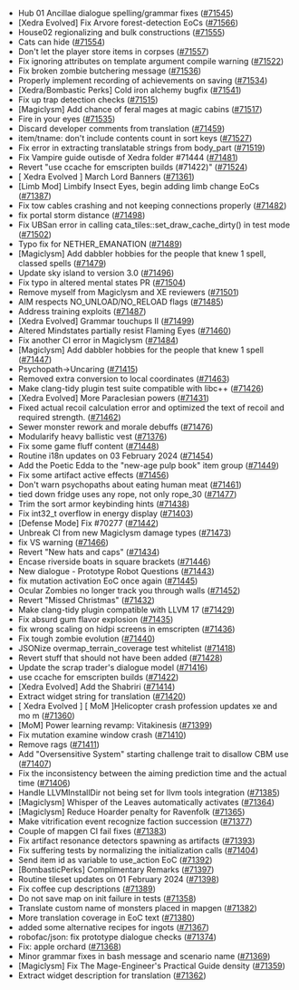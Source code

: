 * Hub 01 Ancillae dialogue spelling/grammar fixes ([#71545](https://github.com/CleverRaven/Cataclysm-DDA/pull/71545))
* [Xedra Evolved] Fix Arvore forest-detection EoCs ([#71566](https://github.com/CleverRaven/Cataclysm-DDA/pull/71566))
* House02 regionalizing and bulk constructions ([#71555](https://github.com/CleverRaven/Cataclysm-DDA/pull/71555))
* Cats can hide ([#71554](https://github.com/CleverRaven/Cataclysm-DDA/pull/71554))
* Don't let the player store items in corpses ([#71557](https://github.com/CleverRaven/Cataclysm-DDA/pull/71557))
* Fix ignoring attributes on template argument compile warning ([#71522](https://github.com/CleverRaven/Cataclysm-DDA/pull/71522))
* Fix broken zombie butchering message ([#71536](https://github.com/CleverRaven/Cataclysm-DDA/pull/71536))
* Properly implement recording of achievements on saving ([#71534](https://github.com/CleverRaven/Cataclysm-DDA/pull/71534))
* [Xedra/Bombastic Perks] Cold iron alchemy bugfix ([#71541](https://github.com/CleverRaven/Cataclysm-DDA/pull/71541))
* Fix up trap detection checks ([#71515](https://github.com/CleverRaven/Cataclysm-DDA/pull/71515))
* [Magiclysm] Add chance of feral mages at magic cabins ([#71517](https://github.com/CleverRaven/Cataclysm-DDA/pull/71517))
* Fire in your eyes ([#71535](https://github.com/CleverRaven/Cataclysm-DDA/pull/71535))
* Discard developer comments from translation ([#71459](https://github.com/CleverRaven/Cataclysm-DDA/pull/71459))
* item/tname: don't include contents count in sort keys ([#71527](https://github.com/CleverRaven/Cataclysm-DDA/pull/71527))
* Fix error in extracting translatable strings from body_part ([#71519](https://github.com/CleverRaven/Cataclysm-DDA/pull/71519))
* Fix Vampire guide outisde of Xedra folder #71444 ([#71481](https://github.com/CleverRaven/Cataclysm-DDA/pull/71481))
* Revert "use ccache for emscripten builds (#71422)" ([#71524](https://github.com/CleverRaven/Cataclysm-DDA/pull/71524))
* [ Xedra Evolved ] March Lord Banners ([#71361](https://github.com/CleverRaven/Cataclysm-DDA/pull/71361))
* [Limb Mod] Limbify Insect Eyes, begin adding limb change EoCs ([#71387](https://github.com/CleverRaven/Cataclysm-DDA/pull/71387))
* Fix tow cables crashing and not keeping connections properly ([#71482](https://github.com/CleverRaven/Cataclysm-DDA/pull/71482))
* fix portal storm distance ([#71498](https://github.com/CleverRaven/Cataclysm-DDA/pull/71498))
* Fix UBSan error in calling cata_tiles::set_draw_cache_dirty() in test mode ([#71502](https://github.com/CleverRaven/Cataclysm-DDA/pull/71502))
* Typo fix for NETHER_EMANATION ([#71489](https://github.com/CleverRaven/Cataclysm-DDA/pull/71489))
* [Magiclysm] Add dabbler hobbies for the people that knew 1 spell, classed spells ([#71479](https://github.com/CleverRaven/Cataclysm-DDA/pull/71479))
* Update sky island to version 3.0 ([#71496](https://github.com/CleverRaven/Cataclysm-DDA/pull/71496))
* Fix typo in altered mental states PR ([#71504](https://github.com/CleverRaven/Cataclysm-DDA/pull/71504))
* Remove myself from Magiclysm and XE reviewers ([#71501](https://github.com/CleverRaven/Cataclysm-DDA/pull/71501))
* AIM respects NO_UNLOAD/NO_RELOAD flags ([#71485](https://github.com/CleverRaven/Cataclysm-DDA/pull/71485))
* Address training exploits ([#71487](https://github.com/CleverRaven/Cataclysm-DDA/pull/71487))
* [Xedra Evolved] Grammar touchups II ([#71499](https://github.com/CleverRaven/Cataclysm-DDA/pull/71499))
* Altered Mindstates partially resist Flaming Eyes ([#71460](https://github.com/CleverRaven/Cataclysm-DDA/pull/71460))
* Fix another CI error in Magiclysm ([#71484](https://github.com/CleverRaven/Cataclysm-DDA/pull/71484))
* [Magiclysm] Add dabbler hobbies for the people that knew 1 spell ([#71447](https://github.com/CleverRaven/Cataclysm-DDA/pull/71447))
* Psychopath->Uncaring ([#71415](https://github.com/CleverRaven/Cataclysm-DDA/pull/71415))
* Removed extra conversion to local coordinates ([#71463](https://github.com/CleverRaven/Cataclysm-DDA/pull/71463))
* Make clang-tidy plugin test suite compatible with libc++ ([#71426](https://github.com/CleverRaven/Cataclysm-DDA/pull/71426))
* [Xedra Evolved] More Paraclesian powers ([#71431](https://github.com/CleverRaven/Cataclysm-DDA/pull/71431))
* Fixed actual recoil calculation error and optimized the text of recoil and required strength. ([#71462](https://github.com/CleverRaven/Cataclysm-DDA/pull/71462))
* Sewer monster rework and morale debuffs ([#71476](https://github.com/CleverRaven/Cataclysm-DDA/pull/71476))
* Modularify heavy ballistic vest ([#71376](https://github.com/CleverRaven/Cataclysm-DDA/pull/71376))
* Fix some game fluff content ([#71448](https://github.com/CleverRaven/Cataclysm-DDA/pull/71448))
* Routine i18n updates on 03 February 2024 ([#71454](https://github.com/CleverRaven/Cataclysm-DDA/pull/71454))
* Add the Poetic Edda to the "new-age pulp book" item group ([#71449](https://github.com/CleverRaven/Cataclysm-DDA/pull/71449))
* Fix some artifact active effects ([#71456](https://github.com/CleverRaven/Cataclysm-DDA/pull/71456))
* Don't warn psychopaths about eating human meat ([#71461](https://github.com/CleverRaven/Cataclysm-DDA/pull/71461))
* tied down fridge uses any rope, not only rope_30 ([#71477](https://github.com/CleverRaven/Cataclysm-DDA/pull/71477))
* Trim the sort armor keybinding hints ([#71438](https://github.com/CleverRaven/Cataclysm-DDA/pull/71438))
* Fix int32_t overflow in energy display ([#71403](https://github.com/CleverRaven/Cataclysm-DDA/pull/71403))
* [Defense Mode] Fix #70277 ([#71442](https://github.com/CleverRaven/Cataclysm-DDA/pull/71442))
* Unbreak CI from new Magiclysm damage types ([#71473](https://github.com/CleverRaven/Cataclysm-DDA/pull/71473))
* fix VS warning ([#71466](https://github.com/CleverRaven/Cataclysm-DDA/pull/71466))
* Revert "New hats and caps" ([#71434](https://github.com/CleverRaven/Cataclysm-DDA/pull/71434))
* Encase riverside boats in square brackets ([#71446](https://github.com/CleverRaven/Cataclysm-DDA/pull/71446))
* New dialogue - Prototype Robot Questions ([#71443](https://github.com/CleverRaven/Cataclysm-DDA/pull/71443))
* fix mutation activation EoC once again ([#71445](https://github.com/CleverRaven/Cataclysm-DDA/pull/71445))
* Ocular Zombies no longer track you through walls ([#71452](https://github.com/CleverRaven/Cataclysm-DDA/pull/71452))
* Revert "Missed Christmas" ([#71432](https://github.com/CleverRaven/Cataclysm-DDA/pull/71432))
* Make clang-tidy plugin compatible with LLVM 17 ([#71429](https://github.com/CleverRaven/Cataclysm-DDA/pull/71429))
* Fix absurd gum flavor explosion ([#71435](https://github.com/CleverRaven/Cataclysm-DDA/pull/71435))
* fix wrong scaling on hidpi screens in emscripten ([#71436](https://github.com/CleverRaven/Cataclysm-DDA/pull/71436))
* Fix tough zombie evolution ([#71440](https://github.com/CleverRaven/Cataclysm-DDA/pull/71440))
* JSONize overmap_terrain_coverage test whitelist ([#71418](https://github.com/CleverRaven/Cataclysm-DDA/pull/71418))
* Revert stuff that should not have been added ([#71428](https://github.com/CleverRaven/Cataclysm-DDA/pull/71428))
* Update the scrap trader's dialogue model ([#71416](https://github.com/CleverRaven/Cataclysm-DDA/pull/71416))
* use ccache for emscripten builds ([#71422](https://github.com/CleverRaven/Cataclysm-DDA/pull/71422))
* [Xedra Evolved] Add the Shabriri ([#71414](https://github.com/CleverRaven/Cataclysm-DDA/pull/71414))
* Extract widget string for translation ([#71420](https://github.com/CleverRaven/Cataclysm-DDA/pull/71420))
* [ Xedra Evolved ] [ MoM ]Helicopter crash profession updates xe and mo m ([#71360](https://github.com/CleverRaven/Cataclysm-DDA/pull/71360))
* [MoM] Power learning revamp: Vitakinesis ([#71399](https://github.com/CleverRaven/Cataclysm-DDA/pull/71399))
* Fix mutation examine window crash ([#71410](https://github.com/CleverRaven/Cataclysm-DDA/pull/71410))
* Remove rags ([#71411](https://github.com/CleverRaven/Cataclysm-DDA/pull/71411))
* Add "Oversensitive System" starting challenge trait to disallow CBM use ([#71407](https://github.com/CleverRaven/Cataclysm-DDA/pull/71407))
* Fix the inconsistency between the aiming prediction time and the actual time ([#71406](https://github.com/CleverRaven/Cataclysm-DDA/pull/71406))
* Handle LLVMInstallDir not being set for llvm tools integration ([#71385](https://github.com/CleverRaven/Cataclysm-DDA/pull/71385))
* [Magiclysm] Whisper of the Leaves automatically activates ([#71364](https://github.com/CleverRaven/Cataclysm-DDA/pull/71364))
* [Magiclysm] Reduce Hoarder penalty for Ravenfolk ([#71365](https://github.com/CleverRaven/Cataclysm-DDA/pull/71365))
* Make vitrification event recognize faction succession ([#71377](https://github.com/CleverRaven/Cataclysm-DDA/pull/71377))
* Couple of mapgen CI fail fixes ([#71383](https://github.com/CleverRaven/Cataclysm-DDA/pull/71383))
* Fix artifact resonance detectors spawning as artifacts ([#71393](https://github.com/CleverRaven/Cataclysm-DDA/pull/71393))
* Fix suffering tests by normalizing the initialization calls ([#71404](https://github.com/CleverRaven/Cataclysm-DDA/pull/71404))
* Send item id as variable to use_action EoC ([#71392](https://github.com/CleverRaven/Cataclysm-DDA/pull/71392))
* [BombasticPerks] Complimentary Remarks ([#71397](https://github.com/CleverRaven/Cataclysm-DDA/pull/71397))
* Routine tileset updates on 01 February 2024 ([#71398](https://github.com/CleverRaven/Cataclysm-DDA/pull/71398))
* Fix coffee cup descriptions ([#71389](https://github.com/CleverRaven/Cataclysm-DDA/pull/71389))
* Do not save map on init failure in tests ([#71358](https://github.com/CleverRaven/Cataclysm-DDA/pull/71358))
* Translate custom name of monsters placed in mapgen ([#71382](https://github.com/CleverRaven/Cataclysm-DDA/pull/71382))
* More translation coverage in EoC text ([#71380](https://github.com/CleverRaven/Cataclysm-DDA/pull/71380))
* added some alternative recipes for ingots ([#71367](https://github.com/CleverRaven/Cataclysm-DDA/pull/71367))
* robofac/json: fix prototype dialogue checks ([#71374](https://github.com/CleverRaven/Cataclysm-DDA/pull/71374))
* Fix: apple orchard ([#71368](https://github.com/CleverRaven/Cataclysm-DDA/pull/71368))
* Minor grammar fixes in bash message and scenario name ([#71369](https://github.com/CleverRaven/Cataclysm-DDA/pull/71369))
* [Magiclysm] Fix The Mage-Engineer's Practical Guide density ([#71359](https://github.com/CleverRaven/Cataclysm-DDA/pull/71359))
* Extract widget description for translation ([#71362](https://github.com/CleverRaven/Cataclysm-DDA/pull/71362))
